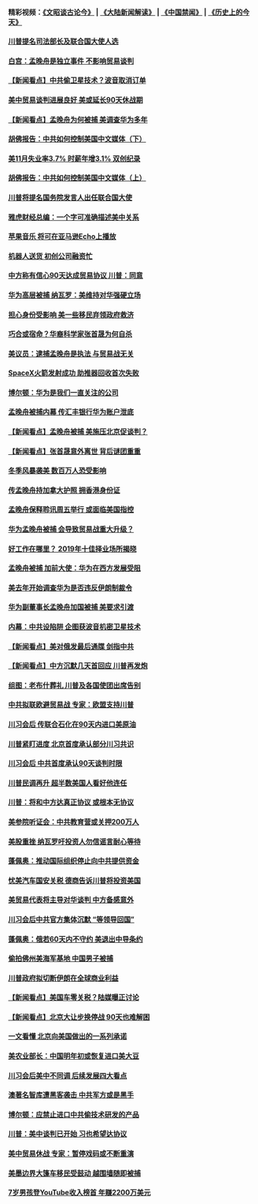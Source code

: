 #### 精彩视频：[《文昭谈古论今》](https://github.com/gfw-breaker/wenzhao/blob/master/README.md?t=12072131) | [《大陆新闻解读》](https://github.com/gfw-breaker/ntdtv-comedy/blob/master/README.md?t=12072131) | [《中国禁闻》](https://github.com/gfw-breaker/ntdtv-news/blob/master/README.md?t=12072131) | [《历史上的今天》](https://github.com/gfw-breaker/today-in-history/blob/master/README.md?t=12072131) 

#### [川普提名司法部长及联合国大使人选](../pages/nsc412/n10897945.md?t=12072131) 

#### [白宫：孟晚舟是独立事件 不影响贸易谈判](../pages/nsc412/n10897915.md?t=12072131) 

#### [【新闻看点】中共偷卫星技术？波音取消订单](../pages/nsc412/n10897878.md?t=12072131) 

#### [美中贸易谈判进展良好 美或延长90天休战期](../pages/nsc412/n10897855.md?t=12072131) 

#### [【新闻看点】孟晚舟为何被捕 美调查华为多年](../pages/nsc412/n10897596.md?t=12072131) 

#### [胡佛报告：中共如何控制美国中文媒体（下）](../pages/nsc412/n10896480.md?t=12072131) 

#### [美11月失业率3.7% 时薪年增3.1% 双创纪录](../pages/nsc412/n10897528.md?t=12072131) 

#### [胡佛报告：中共如何控制美国中文媒体（上）](../pages/nsc412/n10896358.md?t=12072131) 

#### [川普将提名国务院发言人出任联合国大使](../pages/nsc412/n10896834.md?t=12072131) 

#### [雅虎财经总编：一个字可准确描述美中关系](../pages/nsc412/n10896917.md?t=12072131) 

#### [苹果音乐 将可在亚马逊Echo上播放](../pages/nsc412/n10896675.md?t=12072131) 

#### [机器人送货 初创公司融资忙](../pages/nsc412/n10896659.md?t=12072131) 

#### [中方称有信心90天达成贸易协议 川普：同意](../pages/nsc412/n10896579.md?t=12072131) 

#### [华为高层被捕 纳瓦罗：美维持对华强硬立场](../pages/nsc412/n10896049.md?t=12072131) 

#### [担心身份受影响 美一些移民弃领政府救济](../pages/nsc412/n10895898.md?t=12072131) 

#### [巧合或宿命？华裔科学家张首晟为何自杀](../pages/nsc412/n10895275.md?t=12072131) 

#### [美议员：逮捕孟晚舟是执法 与贸易战无关](../pages/nsc412/n10895851.md?t=12072131) 

#### [SpaceX火箭发射成功 助推器回收首次失败](../pages/nsc412/n10895996.md?t=12072131) 

#### [博尔顿：华为是我们一直关注的公司](../pages/nsc412/n10895818.md?t=12072131) 

#### [孟晚舟被捕内幕  传汇丰银行华为账户泄底](../pages/nsc412/n10895828.md?t=12072131) 

#### [【新闻看点】孟晚舟被捕 美施压北京促谈判？](../pages/nsc412/n10895382.md?t=12072131) 

#### [【新闻看点】张首晟意外离世 背后谜团重重](../pages/nsc412/n10895539.md?t=12072131) 

#### [冬季风暴袭美 数百万人恐受影响](../pages/nsc412/n10895683.md?t=12072131) 

#### [传孟晚舟持加拿大护照 拥香港身份证](../pages/nsc412/n10895690.md?t=12072131) 

#### [孟晚舟保释聆讯周五举行 或面临美国指控](../pages/nsc412/n10895440.md?t=12072131) 

#### [华为孟晚舟被捕 会导致贸易战重大升级？](../pages/nsc412/n10895349.md?t=12072131) 

#### [好工作在哪里？ 2019年十佳择业场所揭晓](../pages/nsc412/n10893916.md?t=12072131) 

#### [孟晚舟被捕 加前大使：华为在西方发展受阻](../pages/nsc412/n10894033.md?t=12072131) 

#### [美去年开始调查华为是否违反伊朗制裁令](../pages/nsc412/n10335920.md?t=12072131) 

#### [华为副董事长孟晚舟加国被捕 美要求引渡](../pages/nsc412/n10893616.md?t=12072131) 

#### [内幕：中共设陷阱 企图获波音机密卫星技术](../pages/nsc412/n10893761.md?t=12072131) 

#### [【新闻看点】美对俄发最后通牒 剑指中共](../pages/nsc412/n10893354.md?t=12072131) 

#### [【新闻看点】中方沉默几天首回应 川普再发炮](../pages/nsc412/n10893156.md?t=12072131) 

#### [组图：老布什葬礼 川普及各国使团出席告别](../pages/nsc412/n10892998.md?t=12072131) 

#### [中共拟联欧避贸易战 专家：欧盟支持川普](../pages/nsc412/n10893281.md?t=12072131) 

#### [川习会后 传联合石化在90天内进口美原油](../pages/nsc412/n10893241.md?t=12072131) 

#### [川普紧盯进度 北京首度承认部分川习共识](../pages/nsc412/n10893089.md?t=12072131) 

#### [川习会后 中共首度承认90天谈判时限](../pages/nsc412/n10891819.md?t=12072131) 

#### [川普民调再升 超半数美国人看好他连任](../pages/nsc412/n10891749.md?t=12072131) 

#### [川普：将和中方达真正协议 或根本无协议](../pages/nsc412/n10891907.md?t=12072131) 

#### [美参院听证会：中共教育营或关押200万人](../pages/nsc412/n10891133.md?t=12072131) 

#### [美股重挫 纳瓦罗吁投资人勿信谣言耐心等待](../pages/nsc412/n10891563.md?t=12072131) 

#### [蓬佩奥：推动国际组织停止向中共提供资金](../pages/nsc412/n10891425.md?t=12072131) 

#### [忧美汽车国安关税 德商告诉川普将投资美国](../pages/nsc412/n10891443.md?t=12072131) 

#### [美贸易代表将主导对华谈判 中方备感意外](../pages/nsc412/n10891328.md?t=12072131) 

#### [川习会后中共官方集体沉默 “等领导回国”](../pages/nsc412/n10891144.md?t=12072131) 

#### [蓬佩奥：俄若60天内不守约 美退出中导条约](../pages/nsc412/n10891258.md?t=12072131) 

#### [偷拍佛州美海军基地 中国男子被捕](../pages/nsc412/n10891201.md?t=12072131) 

#### [川普政府拟切断伊朗在全球商业利益](../pages/nsc412/n10891131.md?t=12072131) 

#### [【新闻看点】美国车零关税？陆媒曝正讨论](../pages/nsc412/n10891056.md?t=12072131) 

#### [【新闻看点】北京大让步换停战 90天也难解困](../pages/nsc412/n10890889.md?t=12072131) 

#### [一文看懂 北京向美国做出的一系列承诺](../pages/nsc412/n10890887.md?t=12072131) 

#### [美农业部长：中国明年初或恢复进口美大豆](../pages/nsc412/n10891124.md?t=12072131) 

#### [川习会后美中不同调 后续发展四大看点](../pages/nsc412/n10891067.md?t=12072131) 

#### [澳著名智库遭黑客袭击 中共军方或是黑手](../pages/nsc412/n10891020.md?t=12072131) 

#### [博尔顿：应禁止进口中共偷技术研发的产品](../pages/nsc412/n10891001.md?t=12072131) 

#### [川普：美中谈判已开始 习也希望达协议](../pages/nsc412/n10890945.md?t=12072131) 

#### [美中贸易休战 专家：暂停戏码或不断重演](../pages/nsc412/n10890923.md?t=12072131) 

#### [美墨边界大篷车移民受鼓动 越围墙随即被捕](../pages/nsc412/n10890272.md?t=12072131) 

#### [7岁男孩登YouTube收入榜首 年赚2200万美元](../pages/nsc412/n10889845.md?t=12072131) 

